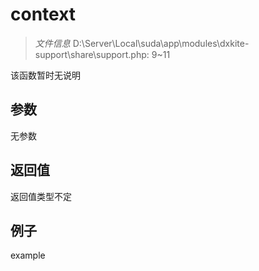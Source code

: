 # context



> *文件信息* D:\Server\Local\suda\app\modules\dxkite-support\share\support.php: 9~11

该函数暂时无说明

## 参数


无参数


## 返回值

返回值类型不定


## 例子

example